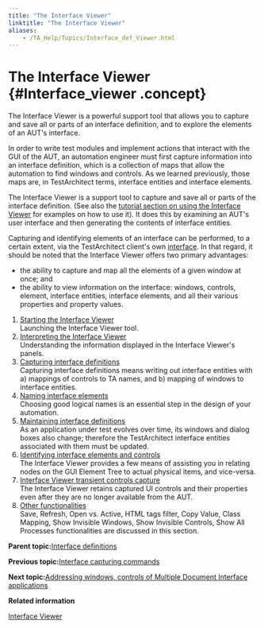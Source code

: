 ```yaml
--- 
title: "The Interface Viewer"
linktitle: "The Interface Viewer"
aliases: 
    - /TA_Help/Topics/Interface_def_Viewer.html
---
```

# The Interface Viewer {#Interface_viewer .concept}

The Interface Viewer is a powerful support tool that allows you to capture and save all or parts of an interface definition, and to explore the elements of an AUT's interface.

In order to write test modules and implement actions that interact with the GUI of the AUT, an automation engineer must first capture information into an interface definition, which is a collection of maps that allow the automation to find windows and controls. As we learned previously, those maps are, in TestArchitect terms, interface entities and interface elements.

The Interface Viewer is a support tool to capture and save all or parts of the interface definition. \(See also the [tutorial section on using the Interface Viewer](../../TA_Tutorials/Topics/Tutorial_Working_with_interface_definitions.html) for examples on how to use it\). It does this by examining an AUT's user interface and then generating the contents of interface entities.

Capturing and identifying elements of an interface can be performed, to a certain extent, via the TestArchitect client's own [interface](Interface_def_client_interface_tool.html). In that regard, it should be noted that the Interface Viewer offers two primary advantages:

-   the ability to capture and map all the elements of a given window at once; and
-   the ability to view information on the interface: windows, controls, element, interface entities, interface elements, and all their various properties and property values.

1.  [Starting the Interface Viewer](../../TA_Help/Topics/Interface_def_Viewer_Starting.html)  
Launching the Interface Viewer tool.
2.  [Interpreting the Interface Viewer](../../TA_Help/Topics/Interface_def_Viewer_reading.html)  
Understanding the information displayed in the Interface Viewer's panels.
3.  [Capturing interface definitions](../../TA_Help/Topics/Interface_def_capturing.html)  
Capturing interface definitions means writing out interface entities with a\) mappings of controls to TA names, and b\) mapping of windows to interface entities.
4.  [Naming interface elements](../../TA_Help/Topics/Interface_def_naming.html)  
Choosing good logical names is an essential step in the design of your automation.
5.  [Maintaining interface definitions](../../TA_Help/Topics/Interface_def_Viewer_maintaining.html)  
As an application under test evolves over time, its windows and dialog boxes also change; therefore the TestArchitect interface entities associated with them must be updated.
6.  [Identifying interface elements and controls](../../TA_Help/Topics/Interface_def_Viewer_identifying.html)  
The Interface Viewer provides a few means of assisting you in relating nodes on the GUI Element Tree to actual physical items, and vice-versa.
7.  [Interface Viewer transient controls capture](../../TA_Help/Topics/ug_Interface_viewer_offline_mode.html)  
The Interface Viewer retains captured UI controls and their properties even after they are no longer available from the AUT.
8.  [Other functionalities](../../TA_Help/Topics/Interface_def_Viewer_other_functionalities.html)  
Save, Refresh, Open vs. Active, HTML tags filter, Copy Value, Class Mapping, Show Invisible Windows, Show Invisible Controls, Show All Processes functionalities are discussed in this section.

**Parent topic:**[Interface definitions](../../TA_Help/Topics/Interface_def.html)

**Previous topic:**[Interface capturing commands](../../TA_Help/Topics/Interface_def_client_interface_tool.html)

**Next topic:**[Addressing windows, controls of Multiple Document Interface applications](../../TA_Help/Topics/ug_MDI.html)

**Related information**  


[Interface Viewer](../../TA_Tutorials/Topics/Interface_Viewer.html)

